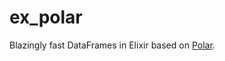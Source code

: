 # ex_polar
Blazingly fast DataFrames in Elixir based on [Polar](https://github.com/ritchie46/polars).
